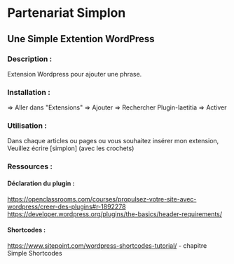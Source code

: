 # Partenariat Simplon
## Une Simple Extention WordPress

### Description :

Extension Wordpress pour ajouter une phrase.

### Installation :

=> Aller dans "Extensions"
=> Ajouter
=> Rechercher Plugin-laetitia
=> Activer
### Utilisation :

Dans chaque articles ou pages ou vous souhaitez insérer mon extension,
Veuillez écrire [simplon] (avec les crochets)

### Ressources :
#### Déclaration du plugin :
https://openclassrooms.com/courses/propulsez-votre-site-avec-wordpress/creer-des-plugins#r-1892278  
https://developer.wordpress.org/plugins/the-basics/header-requirements/

#### Shortcodes :
https://www.sitepoint.com/wordpress-shortcodes-tutorial/ - chapitre Simple Shortcodes 
